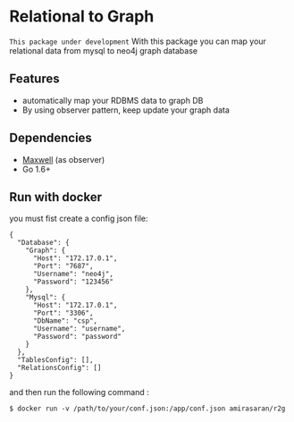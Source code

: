 # Relational to Graph
 `This package under development` 
 With this package you can map your relational data from mysql to neo4j graph database 
  
## Features

* automatically map your RDBMS data to graph DB 
* By using observer pattern, keep update your graph data
 
 
## Dependencies 
 * [Maxwell](https://github.com/zendesk/maxwell) (as observer) 
 * Go 1.6+
 
## Run with docker

you must fist create a config json file:

    {
      "Database": {
        "Graph": {
          "Host": "172.17.0.1",
          "Port": "7687",
          "Username": "neo4j",
          "Password": "123456"
        },
        "Mysql": {
          "Host": "172.17.0.1",
          "Port": "3306",
          "DbName": "csp",
          "Username": "username",
          "Password": "password"
        }
      },
      "TablesConfig": [],
      "RelationsConfig": []
    }
    
and then run the following command :
  
    $ docker run -v /path/to/your/conf.json:/app/conf.json amirasaran/r2g 
